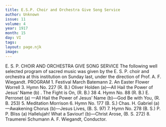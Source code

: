 ```yaml
---
title: E.S.P. Choir and Orchestra Give Song Service
author: Unknown
issue: 11
volume: 4
year: 1917
month: 15
day: VI
tags:
layout: page.njk
image:
---
```

E. S. P. CHOIR AND ORCHESTRA GIVE SONG SERVICE    The following well selected program of sacred music was given by the E. S. P. choir and orchestra at this institution on Sunday last, under the direction of Prof. A. F. Wiegandt.       PROGRAM    1. Festival March Batemann    2. An Easter Flower Worrell    3. Hymn No. 227 (R. B.) Oliver Holden    (a)—All Hail the Power of Jesus’ Name    (b) . The Fight is On, (R. B.) 38    4. Hymn No. 88 (R. B.) E. Perronet    (a) —All Hail the Power of Jesus’ Name    (b)—God Be with You, (R. B. 253)    5. Meditation Morrison    6. Hymn No. 177 (B. S.) Chas. H. Gabriel    (a)—Awakening Chorus    (b)—Jesus Lives, (B. S. 97)    7. Hymn No. 278 (B. S.) P. P. Bliss    (a) Hallelujah! What a Saviour!    (b)—Christ Arose, (B. S. 272)    8. Traumerei Schumann       A. F. Wiegandt, Conductor. 




